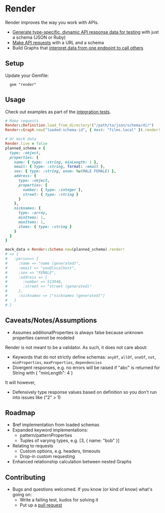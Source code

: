 # Render

Render improves the way you work with APIs.

* [Generate type-specific, dynamic API response data for testing](spec/integration/render/schema_spec.rb) with just a schema (JSON or Ruby)
* [Make API requests](spec/integration/render/graph_spec.rb) with a URL and a schema
* Build Graphs that [interpret data from one endpoint to call others](spec/integration/render/nested_graph_spec.rb)

## Setup

Update your Gemfile:

      gem "render"

## Usage

Check out examples as part of the [integration tests](spec/integration/render).

```ruby
# Make requests
Render::Definition.load_from_directory!("/path/to/json/schema/dir")
Render::Graph.new("loaded-schema-id", { host: "films.local" }).render!

# Or mock data
Render.live = false
planned_schema = {
  type: :object,
  properties: {
    name: { type: :string, minLength: 1 },
    email: { type: :string, format: :email },
    sex: { type: :string, enum: %w(MALE FEMALE) },
    address: {
      type: :object,
      properties: {
        number: { type: :integer },
        street: { type: :string }
      }
    },
    nicknames: {
      type: :array,
      minItems: 1,
      maxItems: 1,
      items: { type: :string }
    }
  }
}

mock_data = Render::Schema.new(planned_schema).render!
# => {
#   :person=> {
#     :name => "name (generated)",
#     :email => "you@localhost",
#     :sex => "FEMALE",
#     :address => {
#       :number => 513948,
#       :street => "street (generated)"
#     },
#     :nicknames => ["nicknames (generated)"]
#   }
# }
```

## Caveats/Notes/Assumptions

- Assumes additionalProperties is always false because unknown properties cannot be modeled

Render is not meant to be a validator. As such, it does not care about:

  - Keywords that do not strictly define schemas: `anyOf`, `allOf`, `oneOf`, `not`, `minProperties`, `maxProperties`, `dependencies`
  - Divergent responses, e.g. no errors will be raised if "abc" is returned for String with { "minLength": 4 }

It will however,

  - Defensively type response values based on definition so you don't run into issues like ("2" > 1)

## Roadmap

- $ref implementation from loaded schemas
- Expanded keyword implementations:
  - pattern/patternProperties
  - Tuples of varying types, e.g. [3, { name: "bob" }]
- Relating to requests
  - Custom options, e.g. headers, timeouts
  - Drop-in custom requesting
- Enhanced relationship calculation between nested Graphs

## Contributing

* Bugs and questions welcomed. If you know (or kind of know) what's going on:
  * Write a failing test, kudos for solving it
  * Put up a [pull request](https://help.github.com/articles/using-pull-requests)
